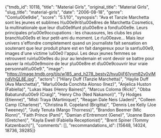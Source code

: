 {"tmdb_id": 10118, "title": "Material Girls", "original_title": "Material Girls", "slug_title": "material-girls", "date": "2006-08-18", "genre": "Com\u00e9die", "score": "5.1/10", "synopsis": "Ava et Tanzie Marchetta sont les jeunes et sublimes h\u00e9riti\u00e8res de Marchetta Cosmetics, la multinationale que leur d\u00e9funt p\u00e8re a fond\u00e9e. Leurs principales pr\u00e9occupations : les chaussures, les clubs les plus branch\u00e9s et leur petit-ami du moment. Le r\u00eave... Mais leur univers s'effondre completement quand un journaliste fait sensation en soutenant que leur produit phare est en fait dangereux pour la sant\u00e9, images d'une victime \u00e0 l'appui. Les deux jeunes femmes se retrouvent ruin\u00e9es du jour au lendemain et vont devoir se battre pour sauver la m\u00e9moire de leur p\u00e8re et d\u00e9couvrir leur vraie personnalit\u00e9.", "image": "https://image.tmdb.org/t/p/w185_and_h278_bestv2/hvu0ijF61yym82v0vIMndVhQL8E.jpg", "actors": ["Hilary Duff (Tanzie Marchetta)", "Haylie Duff (Ava Marchetta)", "Mar\u00eda Conchita Alonso (Inez)", "Anjelica Huston (Fabiella)", "Lukas Haas (Henry Baines)", "Marcus Coloma (Rick)", "Obba Babatund\u00e9 (Craig)", "Henry Cho (Ned Nakamori)", "Ty Hodges (Etienne)", "Misti Traya (Martinique)", "Reagan Dale Neis (Jaden)", "Colleen Camp (Charlene)", "Christina R. Copeland (Brigitta)", "Dennis Lee Kelly (Joe Tweeney)", "Judy Tenuta (Margo Thorness)", "Brandon Beemer (Mic Rionn)", "Faith Prince (Pam)", "Damian d'Entremont (Gene)", "Joanne Baron (Gretchen)", "Kayla Ewell (Fabiella Receptionist)", "Brent Spiner (Tommy Katzenbach)"], "comments": [], "recommandations_id": [15648, 14024, 18736, 39285]}